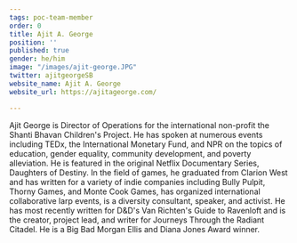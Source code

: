 ```yaml
---
tags: poc-team-member
order: 0
title: Ajit A. George
position: ''
published: true
gender: he/him
image: "/images/ajit-george.JPG"
twitter: ajitgeorgeSB
website_name: Ajit A. George
website_url: https://ajitageorge.com/

---
```

Ajit George is Director of Operations for the international non-profit the Shanti Bhavan Children's Project. He has spoken at numerous events including TEDx, the International Monetary Fund, and NPR on the topics of education, gender equality, community development, and poverty alleviation. He is featured in the original Netflix Documentary Series, Daughters of Destiny. In the field of games, he graduated from Clarion West and has written for a variety of indie companies including Bully Pulpit, Thorny Games, and Monte Cook Games, has organized international collaborative larp events, is a diversity consultant, speaker, and activist. He has most recently written for D&D's Van Richten's Guide to Ravenloft and is the creator, project lead, and writer for Journeys Through the Radiant Citadel. He is a Big Bad Morgan Ellis and Diana Jones Award winner.